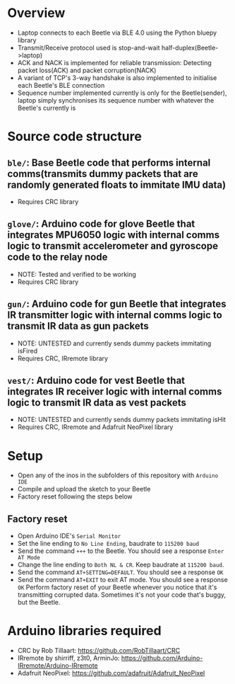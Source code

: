 # Overview
- Laptop connects to each Beetle via BLE 4.0 using the Python bluepy library
- Transmit/Receive protocol used is stop-and-wait half-duplex(Beetle->laptop)
- ACK and NACK is implemented for reliable transmission: Detecting packet loss(ACK) and packet corruption(NACK)
- A variant of TCP's 3-way handshake is also implemented to initialise each Beetle's BLE connection
- Sequence number implemented currently is only for the Beetle(sender), laptop simply synchronises its sequence number with whatever the Beetle's currently is

# Source code structure
## `ble/`: Base Beetle code that performs internal comms(transmits dummy packets that are randomly generated floats to immitate IMU data)
- Requires CRC library
## `glove/`: Arduino code for glove Beetle that integrates MPU6050 logic with internal comms logic to transmit accelerometer and gyroscope code to the relay node
- NOTE: Tested and verified to be working
- Requires CRC library
## `gun/`: Arduino code for gun Beetle that integrates IR transmitter logic with internal comms logic to transmit IR data as gun packets
- NOTE: UNTESTED and currently sends dummy packets immitating isFired
- Requires CRC, IRremote library
## `vest/`: Arduino code for vest Beetle that integrates IR receiver logic with internal comms logic to transmit IR data as vest packets
- NOTE: UNTESTED and currently sends dummy packets immitating isHit
- Requires CRC, IRremote and Adafruit NeoPixel library

# Setup
- Open any of the inos in the subfolders of this repository with `Arduino IDE`
- Compile and upload the sketch to your Beetle
- Factory reset following the steps below

## Factory reset
- Open Arduino IDE's `Serial Monitor`
- Set the line ending to `No Line Ending`, baudrate to `115200 baud`
- Send the command `+++` to the Beetle. You should see a response `Enter AT Mode`
- Change the line ending to `Both NL & CR`. Keep baudrate at `115200 baud`.
- Send the command `AT+SETTING=DEFAULT`. You should see a response `OK`
- Send the command `AT+EXIT` to exit AT mode. You should see a response `OK`
Perform factory reset of your Beetle whenever you notice that it's transmitting corrupted data. Sometimes it's not your code that's buggy, but the Beetle.

# Arduino libraries required
- CRC by Rob Tillaart: https://github.com/RobTillaart/CRC
- IRremote by shirriff, z3t0, ArminJo: https://github.com/Arduino-IRremote/Arduino-IRremote
- Adafruit NeoPixel: https://github.com/adafruit/Adafruit_NeoPixel

